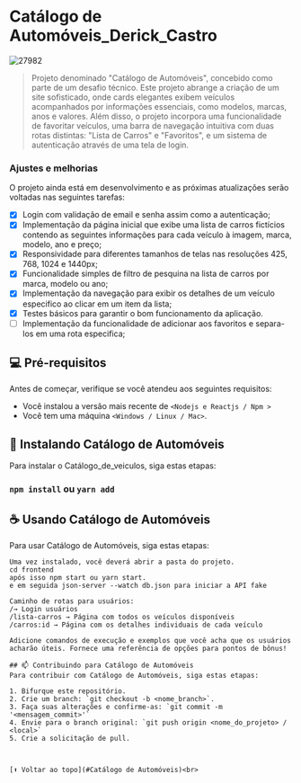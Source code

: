 

# Catálogo de Automóveis_Derick_Castro
![27982](https://github.com/derick1castro/catalogo-teste-react/assets/104864411/64cb8d96-d119-4e21-9046-241d40db0368)

> Projeto denominado "Catálogo de Automóveis", concebido como parte de um desafio técnico. Este projeto abrange a criação de um site sofisticado, onde cards elegantes exibem veículos acompanhados por informações essenciais, como modelos, marcas, anos e valores. Além disso, o projeto incorpora uma funcionalidade de favoritar veículos, uma barra de navegação intuitiva com duas rotas distintas: "Lista de Carros" e "Favoritos", e um sistema de autenticação através de uma tela de login.

### Ajustes e melhorias

O projeto ainda está em desenvolvimento e as próximas atualizações serão voltadas nas seguintes tarefas:

- [x] Login com validação de email e senha assim como a autenticação;
- [x] Implementação da página inicial que exibe uma lista de carros fictícios contendo as seguintes informações para cada veículo à imagem, marca, modelo, ano e preço;
- [x] Responsividade para diferentes tamanhos de telas nas resoluções 425, 768, 1024 e 1440px;
- [x] Funcionalidade simples de filtro de pesquina na lista de carros por marca, modelo ou ano;
- [x] Implementação da navegação para exibir os detalhes de um veículo especifico ao clicar em um item da lista;
- [x] Testes básicos para garantir o bom funcionamento da aplicação.
- [ ] Implementação da funcionalidade de adicionar aos favoritos e separa-los em uma rota especifica;

## 💻 Pré-requisitos

Antes de começar, verifique se você atendeu aos seguintes requisitos:
* Você instalou a versão mais recente de `<Nodejs e Reactjs / Npm >`
* Você tem uma máquina `<Windows / Linux / Mac>`.

## 🚀 Instalando Catálogo de Automóveis

Para instalar o Catálogo_de_veiculos, siga estas etapas:

### `npm install` ou `yarn add`

## ☕ Usando Catálogo de Automóveis

Para usar Catálogo de Automóveis, siga estas etapas:

```
Uma vez instalado, você deverá abrir a pasta do projeto.
cd frontend
após isso npm start ou yarn start.
e em seguida json-server --watch db.json para iniciar a API fake

Caminho de rotas para usuários: 
/→ Login usuários
/lista-carros → Página com todos os veículos disponíveis
/carros:id → Página com os detalhes individuais de cada veículo

Adicione comandos de execução e exemplos que você acha que os usuários acharão úteis. Fornece uma referência de opções para pontos de bônus!

## 📫 Contribuindo para Catálogo de Automóveis
Para contribuir com Catálogo de Automóveis, siga estas etapas:

1. Bifurque este repositório.
2. Crie um branch: `git checkout -b <nome_branch>`.
3. Faça suas alterações e confirme-as: `git commit -m '<mensagem_commit>'`
4. Envie para o branch original: `git push origin <nome_do_projeto> / <local>`
5. Crie a solicitação de pull.



[⬆ Voltar ao topo](#Catálogo de Automóveis)<br>

